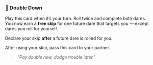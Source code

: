 ### 🎲 Double Down  

Play this card when it’s your turn. Roll twice and complete both dares.  
You now earn a **free skip** for one future dare that targets you — except dares you roll for yourself.

Declare your skip **after** a future dare is rolled for you.

After using your skip, pass this card to your partner.

> *"Pay double now, dodge trouble later."*
